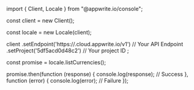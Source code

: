 import { Client, Locale } from "@appwrite.io/console";

const client = new Client();

const locale = new Locale(client);

client
    .setEndpoint('https://<REGION>.cloud.appwrite.io/v1') // Your API Endpoint
    .setProject('5df5acd0d48c2') // Your project ID
;

const promise = locale.listCurrencies();

promise.then(function (response) {
    console.log(response); // Success
}, function (error) {
    console.log(error); // Failure
});